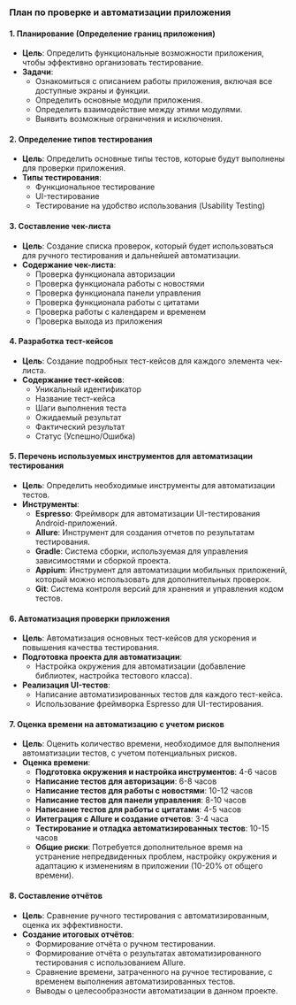 
### План по проверке и автоматизации приложения

#### 1. Планирование (Определение границ приложения)
- **Цель**: Определить функциональные возможности приложения, чтобы эффективно организовать тестирование.
- **Задачи**:
  - Ознакомиться с описанием работы приложения, включая все доступные экраны и функции.
  - Определить основные модули приложения.
  - Определить взаимодействие между этими модулями.
  - Выявить возможные ограничения и исключения.

#### 2. Определение типов тестирования
- **Цель**: Определить основные типы тестов, которые будут выполнены для проверки приложения.
- **Типы тестирования**:
  - Функциональное тестирование
  - UI-тестирование
  - Тестирование на удобство использования (Usability Testing)

#### 3. Составление чек-листа
- **Цель**: Создание списка проверок, который будет использоваться для ручного тестирования и дальнейшей автоматизации.
- **Содержание чек-листа**:
  - Проверка функционала авторизации
  - Проверка функционала работы с новостями
  - Проверка функционала панели управления
  - Проверка функционала работы с цитатами
  - Проверка работы с календарем и временем
  - Проверка выхода из приложения

#### 4. Разработка тест-кейсов
- **Цель**: Создание подробных тест-кейсов для каждого элемента чек-листа.
- **Содержание тест-кейсов**:
  - Уникальный идентификатор
  - Название тест-кейса
  - Шаги выполнения теста
  - Ожидаемый результат
  - Фактический результат 
  - Статус (Успешно/Ошибка)

#### 5. **Перечень используемых инструментов для автоматизации тестирования**
- **Цель**: Определить необходимые инструменты для автоматизации тестов.
- **Инструменты**:
  - **Espresso**: Фреймворк для автоматизации UI-тестирования Android-приложений.
  - **Allure**: Инструмент для создания отчетов по результатам тестирования.
  - **Gradle**: Система сборки, используемая для управления зависимостями и сборкой проекта.
  - **Appium**: Инструмент для автоматизации мобильных приложений, который можно использовать для дополнительных проверок.
  - **Git**: Система контроля версий для хранения и управления кодом тестов.

#### 6. Автоматизация проверки приложения
- **Цель**: Автоматизация основных тест-кейсов для ускорения и повышения качества тестирования.
- **Подготовка проекта для автоматизации**:
  - Настройка окружения для автоматизации (добавление библиотек, настройка тестового класса).
- **Реализация UI-тестов**:
  - Написание автоматизированных тестов для каждого тест-кейса.
  - Использование фреймворка Espresso для UI-тестирования.

#### 7. **Оценка времени на автоматизацию с учетом рисков**
- **Цель**: Оценить количество времени, необходимое для выполнения автоматизации тестов, с учетом потенциальных рисков.
- **Оценка времени**:
  - **Подготовка окружения и настройка инструментов**: 4-6 часов
  - **Написание тестов для авторизации**: 6-8 часов
  - **Написание тестов для работы с новостями**: 10-12 часов
  - **Написание тестов для панели управления**: 8-10 часов
  - **Написание тестов для работы с цитатами**: 4-5 часов
  - **Интеграция с Allure и создание отчетов**: 3-4 часа
  - **Тестирование и отладка автоматизированных тестов**: 10-15 часов
  - **Общие риски**: Потребуется дополнительное время на устранение непредвиденных проблем, настройку окружения и адаптацию к изменениям в приложении (10-20% от общего времени).

#### 8. Составление отчётов
- **Цель**: Сравнение ручного тестирования с автоматизированным, оценка их эффективности.
- **Создание итоговых отчётов**:
  - Формирование отчёта о ручном тестировании.
  - Формирование отчёта о результатах автоматизированного тестирования с использованием Allure.
  - Сравнение времени, затраченного на ручное тестирование, с временем выполнения автоматизированных тестов.
  - Выводы о целесообразности автоматизации в данном проекте.

